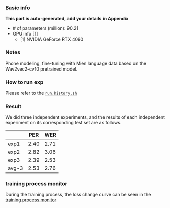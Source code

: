 ### Basic info

**This part is auto-generated, add your details in Appendix**

* \# of parameters (million): 90.21
* GPU info \[1\]
  * \[1\] NVIDIA GeForce RTX 4090

### Notes

Phone modeling, fine-tuning with Mien language data based on the Wav2vec2-cv10 pretrained model.

### How to run exp

Please refer to the [`run.history.sh`](./run.history.sh)

### Result

We did three independent experiments, and the results of each independent experiment on its corresponding test set are as follows.

|  |  PER | WER  |
|---| ---|--- |
| exp1 | 2.40 | 2.71  |
| exp2 | 2.82 | 3.06 |
| exp3 | 2.39 | 2.53 |
| avg-3 | 2.53 | 2.76 |

### training process monitor

During the training process, the loss change curve can be seen in the [training process monitor](./monitor/readme.md)
